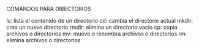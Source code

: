 COMANDOS PARA DIRECTORIOS

ls: lista el contenido de un directorio
cd: cambia el directorio actual
mkdir: crea un nuevo directorio
rmdir: elimina un directorio vacío
cp: copia archivos o directorios
mv: mueve o renombra archivos o directorios
rm: elimina archivos o directorios
